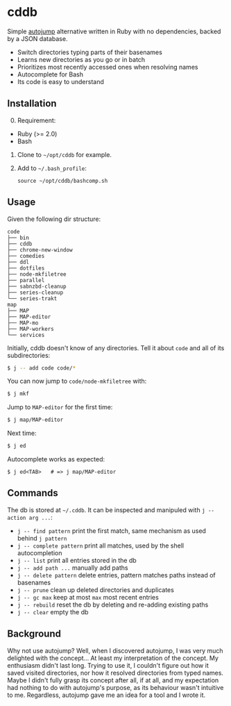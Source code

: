 # cddb

Simple [autojump][autojump] alternative written in Ruby with no dependencies,
backed by a JSON database.

* Switch directories typing parts of their basenames
* Learns new directories as you go or in batch
* Prioritizes most recently accessed ones when resolving names
* Autocomplete for Bash
* Its code is easy to understand

## Installation

0. Requirement:
  * Ruby (>= 2.0)
  * Bash
1. Clone to `~/opt/cddb` for example.
2. Add to `~/.bash_profile`:

    ```
    source ~/opt/cddb/bashcomp.sh
    ``` 

## Usage

Given the following dir structure:

```
code
├── bin
├── cddb
├── chrome-new-window
├── comedies
├── ddl
├── dotfiles
├── node-mkfiletree
├── parallel
├── sabnzbd-cleanup
├── series-cleanup
└── series-trakt
map
├── MAP
├── MAP-editor
├── MAP-mo
├── MAP-workers
└── services
```

Initially, cddb doesn't know of any directories. Tell it about `code` and all of
its subdirectories:

```bash
$ j -- add code code/*
```

You can now jump to `code/node-mkfiletree` with:

```bash
$ j mkf
```

Jump to `MAP-editor` for the first time:

```bash
$ j map/MAP-editor
```

Next time:

```bash
$ j ed
```

Autocomplete works as expected:

```
$ j ed<TAB>   # => j map/MAP-editor
```

## Commands

The db is stored at `~/.cddb`. It can be inspected and manipuled with `j --
action arg ...`:

* `j -- find pattern` print the first match, same mechanism as used behind `j
  pattern`
* `j -- complete pattern` print all matches, used by the shell autocompletion
* `j -- list` print all entries stored in the db
* `j -- add path ...` manually add paths
* `j -- delete pattern` delete entries, pattern matches paths instead of
  basenames
* `j -- prune` clean up deleted directories and duplicates
* `j -- gc max` keep at most `max` most recent entries
* `j -- rebuild` reset the db by deleting and re-adding existing paths
* `j -- clear` empty the db

## Background

Why not use autojump? Well, when I discovered autojump, I was very much
delighted with the concept... At least my interpretation of the concept. My
enthusiasm didn't last long. Trying to use it, I couldn't figure out how it
saved visited directories, nor how it resolved directories from typed names.
Maybe I didn't fully grasp its concept after all, if at all, and my expectation
had nothing to do with autojump's purpose, as its behaviour wasn't intuitive to
me. Regardless, autojump gave me an idea for a tool and I wrote it.

[autojump]: https://github.com/joelthelion/autojump
